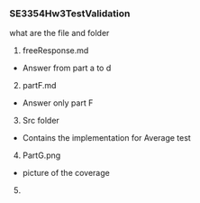 ### SE3354Hw3TestValidation
what are the file and folder
1) freeResponse.md
- Answer from part a to d
2) partF.md
- Answer only part F
3) Src folder
- Contains the implementation for Average test
4) PartG.png
- picture of the coverage
5)
